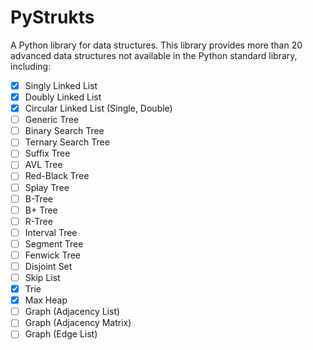 # PyStrukts

A Python library for data structures. This library provides more than 20 advanced data structures not available in the Python standard library, including:

- [x] Singly Linked List
- [x] Doubly Linked List
- [x] Circular Linked List (Single, Double)
- [ ] Generic Tree
- [ ] Binary Search Tree
- [ ] Ternary Search Tree
- [ ] Suffix Tree
- [ ] AVL Tree
- [ ] Red-Black Tree
- [ ] Splay Tree
- [ ] B-Tree
- [ ] B+ Tree
- [ ] R-Tree
- [ ] Interval Tree
- [ ] Segment Tree
- [ ] Fenwick Tree
- [ ] Disjoint Set
- [ ] Skip List
- [x] Trie
- [x] Max Heap
- [ ] Graph (Adjacency List)
- [ ] Graph (Adjacency Matrix)
- [ ] Graph (Edge List)
